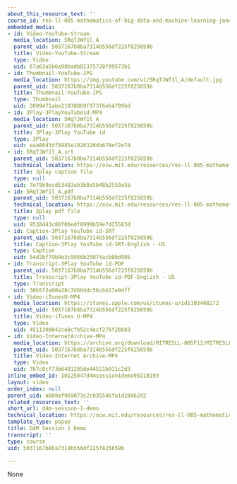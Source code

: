 ```yaml
---
about_this_resource_text: ''
course_id: res-ll-005-mathematics-of-big-data-and-machine-learning-january-iap-2020
embedded_media:
- id: Video-YouTube-Stream
  media_location: 5RqTJWf1l_A
  parent_uid: 5037167b8ba7314b556df225f825659b
  title: Video-YouTube-Stream
  type: Video
  uid: 67a63a5b6a98badb01375728f99573b1
- id: Thumbnail-YouTube-JPG
  media_location: https://img.youtube.com/vi/5RqTJWf1l_A/default.jpg
  parent_uid: 5037167b8ba7314b556df225f825659b
  title: Thumbnail-YouTube-JPG
  type: Thumbnail
  uid: 2099471abe21078869f973f6e64709bd
- id: 3Play-3PlayYouTubeid-MP4
  media_location: 5RqTJWf1l_A
  parent_uid: 5037167b8ba7314b556df225f825659b
  title: 3Play-3Play YouTube id
  type: 3Play
  uid: eaa86d3df8985e1926320da678ef2e74
- id: 5RqTJWf1l_A.srt
  parent_uid: 5037167b8ba7314b556df225f825659b
  technical_location: https://ocw.mit.edu/resources/res-ll-005-mathematics-of-big-data-and-machine-learning-january-iap-2020/lecture-notes/d4m-session-1-demo/5RqTJWf1l_A.srt
  title: 3play caption file
  type: null
  uid: 7e79b9ecd53483ab3b8a5b48b2559a5b
- id: 5RqTJWf1l_A.pdf
  parent_uid: 5037167b8ba7314b556df225f825659b
  technical_location: https://ocw.mit.edu/resources/res-ll-005-mathematics-of-big-data-and-machine-learning-january-iap-2020/lecture-notes/d4m-session-1-demo/5RqTJWf1l_A.pdf
  title: 3play pdf file
  type: null
  uid: 9538443c88f06edf8999b59e7d25583d
- id: Caption-3Play YouTube id-SRT
  parent_uid: 5037167b8ba7314b556df225f825659b
  title: Caption-3Play YouTube id-SRT-English - US
  type: Caption
  uid: 54d2bf79b9e3c9956b25074acb0bd905
- id: Transcript-3Play YouTube id-PDF
  parent_uid: 5037167b8ba7314b556df225f825659b
  title: Transcript-3Play YouTube id-PDF-English - US
  type: Transcript
  uid: 30b5f2a00a28c7d66ddc56cbb17e94ff
- id: Video-iTunesU-MP4
  media_location: https://itunes.apple.com/us/itunes-u/id1103408272
  parent_uid: 5037167b8ba7314b556df225f825659b
  title: Video-iTunes U-MP4
  type: Video
  uid: 4511309042ce8cfb52c4ecf276f26bb3
- id: Video-InternetArchive-MP4
  media_location: https://archive.org/download/MITRESLL-005F12/MITRESLL-005F12_L01_Demo_300k.mp4
  parent_uid: 5037167b8ba7314b556df225f825659b
  title: Video-Internet Archive-MP4
  type: Video
  uid: 767c0cf73b6401285de44521b911c2d3
inline_embed_id: 10125847d4msession1demo99218193
layout: video
order_index: null
parent_uid: a089af969073c2c035546fa1d28d62d2
related_resources_text: ''
short_url: d4m-session-1-demo
technical_location: https://ocw.mit.edu/resources/res-ll-005-mathematics-of-big-data-and-machine-learning-january-iap-2020/lecture-notes/d4m-session-1-demo
template_type: popup
title: D4M Session 1 Demo
transcript: ''
type: course
uid: 5037167b8ba7314b556df225f825659b

---
```

None